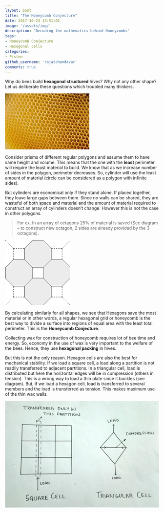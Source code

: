 ```yaml
---
layout: post
title: "The Honeycomb Conjecture"
date: 2017-10-23 13:51:02
image: '/assets/img/'
description: 'Decoding the mathematics behind Honeycombs'
tags:
- Honeycomb Conjecture
- Hexagonal cells
categories:
- Piston
github_username: 'rajatchandavar'
comments: true
---
```



Why do bees build **hexagonal structured** hives? Why not any other shape? Let us deliberate these questions which troubled many thinkers.

![img1](/blog/assets/img/the-honeycomb-conjecture/img1.jpg)

Consider prisms of different regular polygons and assume them to have same height and volume. This means that the one with the **least** perimeter will require the least material to build. We know that as we increase number of sides in the polygon, perimeter decreases. So, cylinder will use the least amount of material (circle can be considered as a polygon with infinite sides).

But cylinders are economical only if they stand alone. If placed together, they leave large gaps between them. Since no walls can be shared, they are wasteful of both space and material and the amount of material required to construct an array of cylinders doesn’t change. However this is not the case in other polygons. 
> For ex. In an array of octagons 25% of material is saved (See diagram – to construct new octagon, 2 sides are already provided by the 3 octagons). 

![img2](/blog/assets/img/the-honeycomb-conjecture/img2.png)

By calculating similarly for all shapes, we see that Hexagons save the most material or in other words, a regular hexagonal grid or honeycomb is the best way to divide a surface into regions of equal area with the least total perimeter. This is the **Honeycomb Conjecture**.

Collecting wax for construction of honeycomb requires lot of bee time and energy. So, economy in the use of wax is very important to the welfare of the bees. Hence, they use **hexagonal packing** in hives. 

But this is not the only reason. Hexagon cells are also the best for mechanical stability. If we load a square cell, a load along a partition is not readily transferred to adjacent partitions. In a triangular cell, load is distributed but here the horizontal edges will be in compression (others in tension). This is a wrong way to load a thin plate since it buckles (see diagram). But, if we load a hexagon cell, load is transferred to several members and the load is transferred as tension. This makes maximum use of the thin wax walls.

![img3](/blog/assets/img/the-honeycomb-conjecture/img3.jpg)